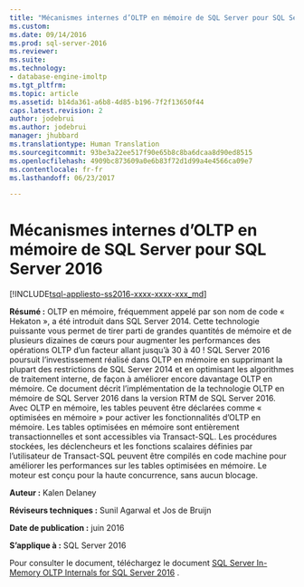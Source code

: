 ```yaml
---
title: "Mécanismes internes d’OLTP en mémoire de SQL Server pour SQL Server 2016 | Microsoft Docs"
ms.custom: 
ms.date: 09/14/2016
ms.prod: sql-server-2016
ms.reviewer: 
ms.suite: 
ms.technology:
- database-engine-imoltp
ms.tgt_pltfrm: 
ms.topic: article
ms.assetid: b14da361-a6b8-4d85-b196-7f2f13650f44
caps.latest.revision: 2
author: jodebrui
ms.author: jodebrui
manager: jhubbard
ms.translationtype: Human Translation
ms.sourcegitcommit: 93be3a22ee517f90e65b8c8ba6dcaa8d90ed8515
ms.openlocfilehash: 4909bc873609a0e6b83f72d1d99a4e4566ca09e7
ms.contentlocale: fr-fr
ms.lasthandoff: 06/23/2017

---
```

# <a name="sql-server-in-memory-oltp-internals-for-sql-server-2016"></a>Mécanismes internes d’OLTP en mémoire de SQL Server pour SQL Server 2016
[!INCLUDE[tsql-appliesto-ss2016-xxxx-xxxx-xxx_md](../../includes/tsql-appliesto-ss2016-xxxx-xxxx-xxx-md.md)]

**Résumé :** OLTP en mémoire, fréquemment appelé par son nom de code « Hekaton », a été introduit dans SQL Server 2014.
Cette technologie puissante vous permet de tirer parti de grandes quantités de mémoire et de plusieurs dizaines de cœurs pour augmenter les performances des opérations OLTP d’un facteur allant jusqu’à 30 à 40 ! SQL Server 2016 poursuit l’investissement réalisé dans OLTP en mémoire en supprimant la plupart des restrictions de SQL Server 2014 et en optimisant les algorithmes de traitement interne, de façon à améliorer encore davantage OLTP en mémoire. Ce document décrit l’implémentation de la technologie OLTP en mémoire de SQL Server 2016 dans la version RTM de SQL Server 2016. Avec OLTP en mémoire, les tables peuvent être déclarées comme « optimisées en mémoire » pour activer les fonctionnalités d’OLTP en mémoire. Les tables optimisées en mémoire sont entièrement transactionnelles et sont accessibles via Transact-SQL. Les procédures stockées, les déclencheurs et les fonctions scalaires définies par l’utilisateur de Transact-SQL peuvent être compilés en code machine pour améliorer les performances sur les tables optimisées en mémoire. Le moteur est conçu pour la haute concurrence, sans aucun blocage.    
  
**Auteur :** Kalen Delaney  
  
**Réviseurs techniques :** Sunil Agarwal et Jos de Bruijn  
  
**Date de publication :** juin 2016  
  
**S’applique à :** SQL Server 2016  
  
Pour consulter le document, téléchargez le document [SQL Server In-Memory OLTP Internals for SQL Server 2016](http://download.microsoft.com/download/8/3/6/8360731A-A27C-4684-BC88-FC7B5849A133/SQL_Server_2016_In_Memory_OLTP_White_Paper.pdf) .   

